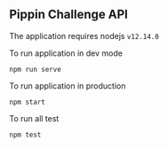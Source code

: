 ## Pippin Challenge API

The application requires nodejs `v12.14.0`

To run application in dev mode
```
npm run serve
```

To run application in production
```
npm start
```
To run all test
```
npm test
```
